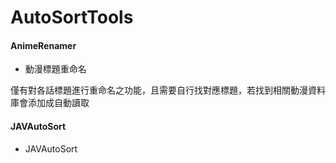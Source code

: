 # AutoSortTools

#### AnimeRenamer

* 動漫標題重命名

僅有對各話標題進行重命名之功能，且需要自行找對應標題，若找到相關動漫資料庫會添加成自動讀取

#### JAVAutoSort

* JAVAutoSort


